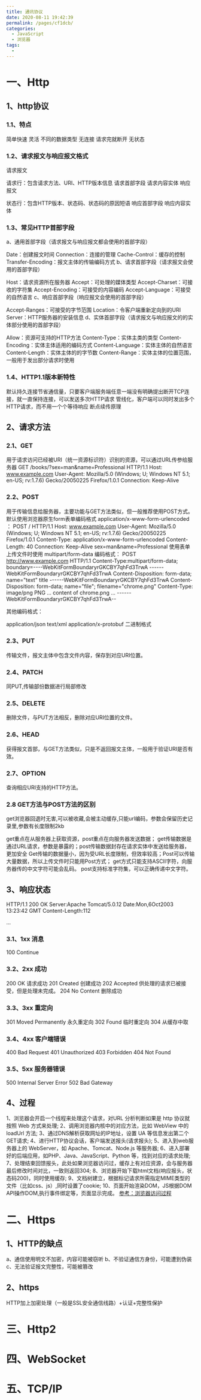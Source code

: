```yaml
---
title: 通讯协议
date: 2020-08-11 19:42:39
permalink: /pages/cf1dcb/
categories: 
  - JavaScript
  - 浏览器
tags: 
  - 
---
```


# 一、Http
## 1、http协议
### 1.1、特点

简单快速
灵活
不同的数据类型
无连接
请求完就断开
无状态
### 1.2、请求报文与响应报文格式
请求报文

请求行：包含请求方法、URI、HTTP版本信息
请求首部字段
请求内容实体
响应报文

状态行：包含HTTP版本、状态码、状态码的原因短语
响应首部字段
响应内容实体
### 1.3、常见HTTP首部字段
a、通用首部字段（请求报文与响应报文都会使用的首部字段）

Date：创建报文时间
Connection：连接的管理
Cache-Control：缓存的控制
Transfer-Encoding：报文主体的传输编码方式
b、请求首部字段（请求报文会使用的首部字段）

Host：请求资源所在服务器
Accept：可处理的媒体类型
Accept-Charset：可接收的字符集
Accept-Encoding：可接受的内容编码
Accept-Language：可接受的自然语言
c、响应首部字段（响应报文会使用的首部字段）

Accept-Ranges：可接受的字节范围
Location：令客户端重新定向到的URI
Server：HTTP服务器的安装信息
d、实体首部字段（请求报文与响应报文的的实体部分使用的首部字段）

Allow：资源可支持的HTTP方法
Content-Type：实体主类的类型
Content-Encoding：实体主体适用的编码方式
Content-Language：实体主体的自然语言
Content-Length：实体主体的的字节数
Content-Range：实体主体的位置范围，一般用于发出部分请求时使用

### 1.4、HTTP1.1版本新特性

默认持久连接节省通信量，只要客户端服务端任意一端没有明确提出断开TCP连接，就一直保持连接，可以发送多次HTTP请求
管线化，客户端可以同时发出多个HTTP请求，而不用一个个等待响应
断点续传原理


## 2、请求方法
### 2.1、GET
用于请求访问已经被URI（统一资源标识符）识别的资源，可以通过URL传参给服务器
GET /books/?sex=man&name=Professional HTTP/1.1
Host: www.example.com
User-Agent: Mozilla/5.0 (Windows; U; Windows NT 5.1; en-US; rv:1.7.6)
Gecko/20050225 Firefox/1.0.1
Connection: Keep-Alive
### 2.2、POST
用于传输信息给服务器，主要功能与GET方法类似，但一般推荐使用POST方式。
默认使用浏览器原生form表单编码格式 application/x-www-form-urlencoded
：
POST / HTTP/1.1
Host: www.example.com
User-Agent: Mozilla/5.0 (Windows; U; Windows NT 5.1; en-US; rv:1.7.6)
Gecko/20050225 Firefox/1.0.1
Content-Type: application/x-www-form-urlencoded
Content-Length: 40
Connection: Keep-Alive
sex=man&name=Professional
使用表单上传文件时使用 multipart/form-data 编码格式：
POST http://www.example.com HTTP/1.1
Content-Type:multipart/form-data; boundary=----WebKitFormBoundaryrGKCBY7qhFd3TrwA
------WebKitFormBoundaryrGKCBY7qhFd3TrwA
Content-Disposition: form-data; name="text"
title
------WebKitFormBoundaryrGKCBY7qhFd3TrwA
Content-Disposition: form-data; name="file"; filename="chrome.png"
Content-Type: image/png
PNG ... content of chrome.png ...
------WebKitFormBoundaryrGKCBY7qhFd3TrwA--

其他编码格式：

application/json
text/xml
application/x-protobuf
二进制格式
### 2.3、PUT
传输文件，报文主体中包含文件内容，保存到对应URI位置。
### 2.4、PATCH
同PUT,传输部份数据进行局部修改
### 2.5、DELETE
删除文件，与PUT方法相反，删除对应URI位置的文件。
### 2.6、HEAD
获得报文首部，与GET方法类似，只是不返回报文主体，一般用于验证URI是否有效。

### 2.7、OPTION
查询相应URI支持的HTTP方法。
### 2.8 GET方法与POST方法的区别
get浏览器回退时无害,可以被收藏,会被主动缓存,只能url编码，参数会保留历史记录里,参数有长度限制2kb

get重点在从服务器上获取资源，post重点在向服务器发送数据；
get传输数据是通过URL请求，参数是暴露的；post传输数据封存在请求实体中发送给服务器，更加安全
Get传输的数据量小，因为受URL长度限制，但效率较高；Post可以传输大量数据，所以上传文件时只能用Post方式；
get方式只能支持ASCII字符，向服务器传的中文字符可能会乱码。
post支持标准字符集，可以正确传递中文字符。

## 3、响应状态

HTTP/1.1 200 OK
Server:Apache Tomcat/5.0.12
Date:Mon,6Oct2003 13:23:42 GMT
Content-Length:112
<html>...

### 3.1、1xx 消息
100
Continue
### 3.2、2xx 成功
200
OK
请求成功
201
Created
创建成功
202
Accepted
供处理的请求已被接受，但是处理未完成。
204
No Content
删除成功
### 3.3、3xx 重定向
301
Moved Permanently
永久重定向
302
Found
临时重定向
304
从缓存中取
### 3.4、4xx 客户端错误
400
Bad Request
401
Unauthorized
403
Forbidden
404
Not Found
### 3.5、5xx 服务器错误
500
Internal Server Error
502
Bad Gateway
## 4、过程

1、浏览器会开启一个线程来处理这个请求，对URL 分析判断如果是 http 协议就按照 Web 方式来处理;
2、调用浏览器内核中的对应方法，比如 WebView 中的 loadUrl 方法;
3、通过DNS解析获取网址的IP地址，设置 UA 等信息发出第二个GET请求;
4、进行HTTP协议会话，客户端发送报头(请求报头);
5、进入到web服务器上的 WebServer，如 Apache、Tomcat、Node.js 等服务器;
6、进入部署好的后端应用，如PHP、Java、JavaScript、Python 等，找到对应的请求处理;
7、处理结束回馈报头，此处如果浏览器访问过，缓存上有对应资源，会与服务器最后修改时间对比，一致则返回304;
8、浏览器开始下载html文档(响应报头，状态码200)，同时使用缓存;
9、文档树建立，根据标记请求所需指定MIME类型的文件（比如css、js）,同时设置了cookie;
10、页面开始渲染DOM，JS根据DOM API操作DOM,执行事件绑定等，页面显示完成。
[参考：浏览器访问过程](http://www.cnblogs.com/rollenholt/archive/2012/03/23/2414345.html)


# 二、Https
## 1、HTTP的缺点

a、通信使用明文不加密，内容可能被窃听
b、不验证通信方身份，可能遭到伪装
c、无法验证报文完整性，可能被篡改
## 2、https
HTTP加上加密处理（一般是SSL安全通信线路）+认证+完整性保护
# 三、Http2
# 四、WebSocket
# 五、TCP/IP